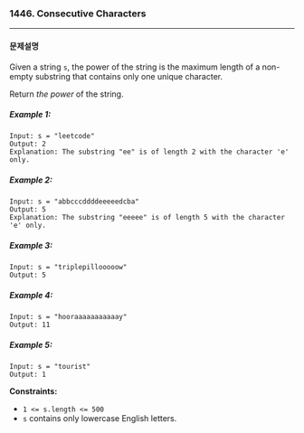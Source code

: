 ### 1446. Consecutive Characters

---

#### 문제설명

Given a string `s`, the power of the string is the maximum length of a non-empty substring that contains only one unique character.

Return *the power* of the string.

##### Example 1:

```
Input: s = "leetcode"
Output: 2
Explanation: The substring "ee" is of length 2 with the character 'e' only.
```

##### Example 2:

```
Input: s = "abbcccddddeeeeedcba"
Output: 5
Explanation: The substring "eeeee" is of length 5 with the character 'e' only.
```

##### Example 3:

```
Input: s = "triplepillooooow"
Output: 5
```

##### Example 4:

```
Input: s = "hooraaaaaaaaaaay"
Output: 11
```

##### Example 5:

```
Input: s = "tourist"
Output: 1
```

**Constraints:**

- `1 <= s.length <= 500`
- `s` contains only lowercase English letters.



